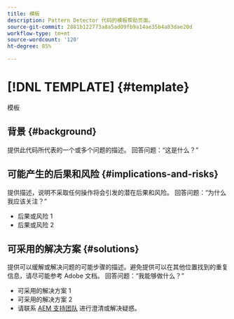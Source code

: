 ```yaml
---
title: 模板
description: Pattern Detector 代码的模板帮助页面。
source-git-commit: 2881b122773a8a5ad09fb9a14ae35b4a83dae20d
workflow-type: tm+mt
source-wordcount: '120'
ht-degree: 85%

---
```



# [!DNL TEMPLATE] {#template}

模板

## 背景 {#background}

提供此代码所代表的一个或多个问题的描述。
回答问题：“这是什么？”

## 可能产生的后果和风险 {#implications-and-risks}

提供描述，说明不采取任何操作将会引发的潜在后果和风险。
回答问题：“为什么我应该关注？”

* 后果或风险 1
* 后果或风险 2

## 可采用的解决方案 {#solutions}

提供可以缓解或解决问题的可能步骤的描述。避免提供可以在其他位置找到的重复信息，请尽可能参考 Adobe 文档。
回答问题：“我能够做什么？”

* 可采用的解决方案 1
* 可采用的解决方案 2
* 请联系 [AEM 支持团队](https://helpx.adobe.com/cn/enterprise/using/support-for-experience-cloud.html) 进行澄清或解决疑惑。
